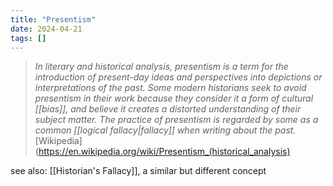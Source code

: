 ```yaml
---
title: "Presentism"
date: 2024-04-21
tags: []
---
```

> *In literary and historical analysis, presentism is a term for the introduction of present-day ideas and perspectives into depictions or interpretations of the past. Some modern historians seek to avoid presentism in their work because they consider it a form of cultural [[bias]], and believe it creates a distorted understanding of their subject matter. The practice of presentism is regarded by some as a common [[logical fallacy|fallacy]] when writing about the past.* 
> [Wikipedia](https://en.wikipedia.org/wiki/Presentism_(historical_analysis)

see also:
[[Historian's Fallacy]], a similar but different concept
